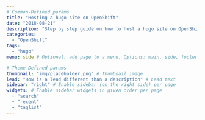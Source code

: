 ```yaml
---
# Common-Defined params
title: "Hosting a hugo site on OpenShift"
date: "2018-08-21"
description: "Step by step guide on how to host a hugo site on OpenShift"
categories:
  - "OpenShift"
tags:
  - "hugo"
menu: side # Optional, add page to a menu. Options: main, side, footer

# Theme-Defined params
thumbnail: "img/placeholder.png" # Thumbnail image
lead: "How is a lead different than a description" # Lead text
sidebar: "right" # Enable sidebar (on the right side) per page
widgets: # Enable sidebar widgets in given order per page
  - "search"
  - "recent"
  - "taglist"
---
```


